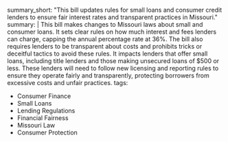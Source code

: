 summary_short: "This bill updates rules for small loans and consumer credit lenders to ensure fair interest rates and transparent practices in Missouri."
summary: |
  This bill makes changes to Missouri laws about small and consumer loans. It sets clear rules on how much interest and fees lenders can charge, capping the annual percentage rate at 36%. The bill also requires lenders to be transparent about costs and prohibits tricks or deceitful tactics to avoid these rules. It impacts lenders that offer small loans, including title lenders and those making unsecured loans of $500 or less. These lenders will need to follow new licensing and reporting rules to ensure they operate fairly and transparently, protecting borrowers from excessive costs and unfair practices.
tags:
  - Consumer Finance
  - Small Loans
  - Lending Regulations
  - Financial Fairness
  - Missouri Law
  - Consumer Protection
